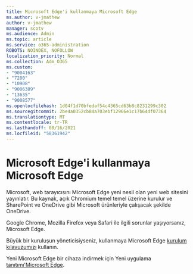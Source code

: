 ```yaml
---
title: Microsoft Edge'i kullanmaya Microsoft Edge
ms.author: v-jmathew
author: v-jmathew
manager: scotv
ms.audience: Admin
ms.topic: article
ms.service: o365-administration
ROBOTS: NOINDEX, NOFOLLOW
localization_priority: Normal
ms.collection: Adm_O365
ms.custom:
- "9004163"
- "7280"
- "10908"
- "9006389"
- "13635"
- "9008577"
ms.openlocfilehash: 1d04f1d70bfedaf54c4365cd63b8c8231299c302
ms.sourcegitcommit: 2be4a0352cb84a703ebf12966e1c17b64df07364
ms.translationtype: MT
ms.contentlocale: tr-TR
ms.lasthandoff: 08/16/2021
ms.locfileid: "58361942"
---
```

# <a name="start-using-microsoft-edge"></a>Microsoft Edge'i kullanmaya Microsoft Edge

Microsoft, web tarayıcısını Microsoft Edge yeni nesil olan yeni web sitesini yayınlatır. Bu kaynak, açık Chromium temel temel üzerine kurulur ve SharePoint ve OneDrive gibi Microsoft ürünleriyle çalışacak şekilde OneDrive.

Google Chrome, Mozilla Firefox veya Safari ile ilgili sorunlar yaşıyorsanız, Microsoft Edge.

Büyük bir kuruluşun yöneticisiyseniz, kullanmaya Microsoft Edge [kurulum kılavuzumızı](https://go.microsoft.com/fwlink/?linkid=2142423) kullanın.

Yeni Microsoft Edge bir cihaza indirmek için Yeni uygulama [tanıtımı'Microsoft Edge](https://go.microsoft.com/fwlink/?linkid=2141049).
